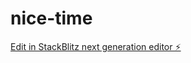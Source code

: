 # nice-time

[Edit in StackBlitz next generation editor ⚡️](https://stackblitz.com/~/github.com/xynydev/nice-time)